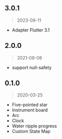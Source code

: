 
## 3.0.1

> 2023-09-11

- Adapter Flutter 3.1

## 2.0.0

> 2021-08-08

- support null-safety

## 0.1.0

> 2020-03-25

- Five-pointed star
- Instrument board
- Arc
- Clock
- Water ripple progress
- Custom State Map
